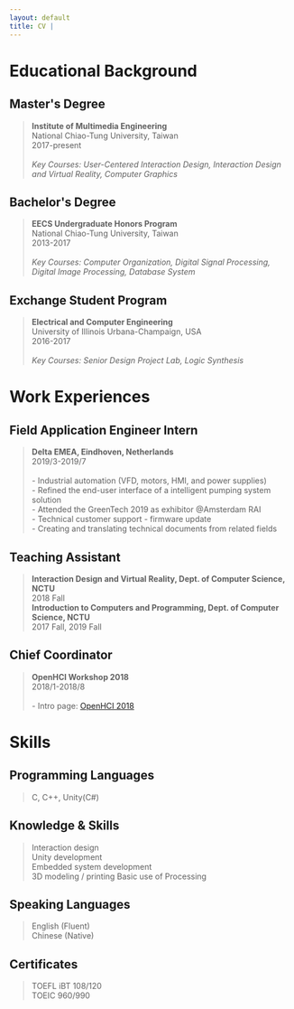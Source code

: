 ```yaml
---
layout: default
title: CV | 
---
```


# Educational Background

## Master's Degree

> **Institute of Multimedia Engineering**  
National Chiao-Tung University, Taiwan  
2017-present  
&nbsp;  
> *Key Courses: User-Centered Interaction Design, Interaction Design and Virtual Reality, Computer Graphics*  

## Bachelor's Degree

> **EECS Undergraduate Honors Program**  
National Chiao-Tung University, Taiwan  
2013-2017  
&nbsp;  
> *Key Courses: Computer Organization, Digital Signal Processing, Digital Image Processing, Database System*  

## Exchange Student Program

> **Electrical and Computer Engineering**  
University of Illinois Urbana-Champaign, USA  
2016-2017  
&nbsp;  
> *Key Courses: Senior Design Project Lab, Logic Synthesis*  

# Work Experiences

## Field Application Engineer Intern

> **Delta EMEA, Eindhoven, Netherlands**  
2019/3-2019/7  
&nbsp;  
>\- Industrial automation (VFD, motors, HMI, and power supplies)  
\- Refined the end-user interface of a intelligent pumping system solution  
\- Attended the GreenTech 2019 as exhibitor @Amsterdam RAI  
\- Technical customer support - firmware update  
\- Creating and translating technical documents from related fields  

## Teaching Assistant

> **Interaction Design and Virtual Reality, Dept. of Computer Science, NCTU**  
2018 Fall  
> **Introduction to Computers and Programming, Dept. of Computer Science, NCTU**  
2017 Fall, 2019 Fall  

## Chief Coordinator

> **OpenHCI Workshop 2018**  
2018/1-2018/8  
&nbsp;  
> \- Intro page: [OpenHCI 2018](https:www.openhci.com/2018/index.html)  

# Skills

## Programming Languages

> C, C++, Unity(C#)

## Knowledge & Skills

> Interaction design  
Unity development  
Embedded system development  
3D modeling / printing
Basic use of Processing  

## Speaking Languages

> English (Fluent)  
Chinese (Native)  

## Certificates

> TOEFL iBT 108/120  
TOEIC 960/990  
